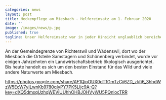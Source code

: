```yaml
---
categories: news
layout: post
title: Heckenpflege am Miesbach - Helfereinsatz am 1. Februar 2020
date: ''
image: /images/news/p.jpg
published: true
tagline: Unser Helfereinsatz war in jeder Hinsicht unglaublich bereichernd. 
---
```


An der Gemeindegrenze von Richterswil und Wädenswil, dort wo der Miesbach die Ortsteile Samstagern und Schönenberg verbindet, wurde
vor einigen Jahrzehnten ein Landwirtschaftsbetrieb ökologisch ausgerichtet. Bis heute handelt es sich um den besten Einstand für das Wild und viele andere Naturwerte am
Miesbach.

https://photos.google.com/share/AF1QipOUX0dT1GmTzCii6ZD_zkfi6_3hhdWzW5EcW7yILwnKb9780qIyPY7PK5LIjc9A-Q?key=dXQ5dmxqUzhqWEViUUhhOHBJOHVyWU5PQnlocTRR

